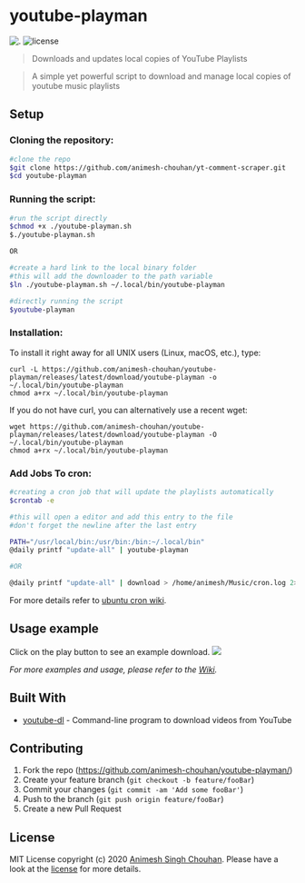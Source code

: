 # youtube-playman

![.](https://img.shields.io/badge/platforms-linux--64-lightgrey.svg)
![license](https://img.shields.io/github/license/animesh-chouhan/youtube-playman)

>Downloads and updates local copies of YouTube Playlists 

>A simple yet powerful script to download and manage local copies of youtube music playlists

## Setup

### Cloning the repository:
```sh
#clone the repo
$git clone https://github.com/animesh-chouhan/yt-comment-scraper.git
$cd youtube-playman
```
### Running the script:

```sh
#run the script directly
$chmod +x ./youtube-playman.sh
$./youtube-playman.sh

OR

#create a hard link to the local binary folder
#this will add the downloader to the path variable 
$ln ./youtube-playman.sh ~/.local/bin/youtube-playman

#directly running the script
$youtube-playman

```
### Installation:

To install it right away for all UNIX users (Linux, macOS, etc.), type:

    curl -L https://github.com/animesh-chouhan/youtube-playman/releases/latest/download/youtube-playman -o ~/.local/bin/youtube-playman
    chmod a+rx ~/.local/bin/youtube-playman

If you do not have curl, you can alternatively use a recent wget:

    wget https://github.com/animesh-chouhan/youtube-playman/releases/latest/download/youtube-playman -O ~/.local/bin/youtube-playman
    chmod a+rx ~/.local/bin/youtube-playman

### Add Jobs To cron:

```sh
#creating a cron job that will update the playlists automatically
$crontab -e

#this will open a editor and add this entry to the file
#don't forget the newline after the last entry

PATH="/usr/local/bin:/usr/bin:/bin:~/.local/bin"
@daily printf "update-all" | youtube-playman

#OR

@daily printf "update-all" | download > /home/animesh/Music/cron.log 2>&1;echo `date` >> /home/animesh/Music/cron.log

```
For more details refer to [ubuntu cron wiki](https://help.ubuntu.com/community/CronHowto).

## Usage example
Click on the play button to see an example download.
<a href="https://asciinema.org/a/bQgrwQfcFLtcuJpKMGEuq0Til?speed=2&preload=1&autoplay=1">
  <img src="https://asciinema.org/a/bQgrwQfcFLtcuJpKMGEuq0Til.png" max-width="1000px"/>
</a>

_For more examples and usage, please refer to the [Wiki][wiki]._


## Built With

* [youtube-dl](https://github.com/ytdl-org/youtube-dl) - Command-line program to download videos from YouTube



## Contributing

1. Fork the repo (<https://github.com/animesh-chouhan/youtube-playman/>)
2. Create your feature branch (`git checkout -b feature/fooBar`)
3. Commit your changes (`git commit -am 'Add some fooBar'`)
4. Push to the branch (`git push origin feature/fooBar`)
5. Create a new Pull Request

<!-- Markdown link & img dfn's -->
[license]: https://img.shields.io/github/license/animesh-chouhan/youtube-playman
[wiki]: https://github.com/animesh-chouhan/youtube-playman/wiki

## License
MIT License
copyright (c) 2020 [Animesh Singh Chouhan](https://github.com/animesh-chouhan). Please have a look at the [license](LICENSE) for more details.

